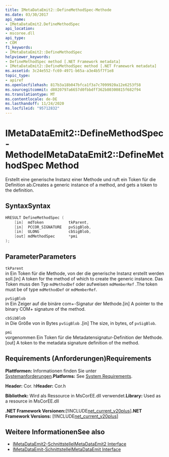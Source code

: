 ```yaml
---
title: IMetaDataEmit2::DefineMethodSpec-Methode
ms.date: 03/30/2017
api_name:
- IMetaDataEmit2.DefineMethodSpec
api_location:
- mscoree.dll
api_type:
- COM
f1_keywords:
- IMetaDataEmit2::DefineMethodSpec
helpviewer_keywords:
- DefineMethodSpec method [.NET Framework metadata]
- IMetaDataEmit2::DefineMethodSpec method [.NET Framework metadata]
ms.assetid: 3c24e552-fc69-4971-b65a-a3e4b5f7f1e8
topic_type:
- apiref
ms.openlocfilehash: 817b3a18b047bfca1f3a7c7099920a12e6253f58
ms.sourcegitcommit: d8020797a6657d0fbbdff362b80300815f682f94
ms.translationtype: MT
ms.contentlocale: de-DE
ms.lasthandoff: 11/24/2020
ms.locfileid: "95712832"
---
```

# <a name="imetadataemit2definemethodspec-method"></a><span data-ttu-id="9662a-102">IMetaDataEmit2::DefineMethodSpec-Methode</span><span class="sxs-lookup"><span data-stu-id="9662a-102">IMetaDataEmit2::DefineMethodSpec Method</span></span>

<span data-ttu-id="9662a-103">Erstellt eine generische Instanz einer Methode und ruft ein Token für die Definition ab.</span><span class="sxs-lookup"><span data-stu-id="9662a-103">Creates a generic instance of a method, and gets a token to the definition.</span></span>  
  
## <a name="syntax"></a><span data-ttu-id="9662a-104">Syntax</span><span class="sxs-lookup"><span data-stu-id="9662a-104">Syntax</span></span>  
  
```cpp  
HRESULT DefineMethodSpec (  
    [in]  mdToken           tkParent,
    [in]  PCCOR_SIGNATURE   pvSigBlob,
    [in]  ULONG             cbSigBlob,
    [out] mdMethodSpec      *pmi  
);  
```  
  
## <a name="parameters"></a><span data-ttu-id="9662a-105">Parameter</span><span class="sxs-lookup"><span data-stu-id="9662a-105">Parameters</span></span>  

 `tkParent`  
 <span data-ttu-id="9662a-106">in Ein Token für die Methode, von der die generische Instanz erstellt werden soll.</span><span class="sxs-lookup"><span data-stu-id="9662a-106">[in] A token for the method of which to create the generic instance.</span></span> <span data-ttu-id="9662a-107">Das Token muss den Typ `mdMethodDef` oder aufweisen `mdMemberRef` .</span><span class="sxs-lookup"><span data-stu-id="9662a-107">The token must be of type `mdMethodDef` or `mdMemberRef`.</span></span>  
  
 `pvSigBlob`  
 <span data-ttu-id="9662a-108">in Ein Zeiger auf die binäre com+-Signatur der Methode.</span><span class="sxs-lookup"><span data-stu-id="9662a-108">[in] A pointer to the binary COM+ signature of the method.</span></span>  
  
 `cbSibBlob`  
 <span data-ttu-id="9662a-109">in Die Größe von in Bytes `pvSigBlob` .</span><span class="sxs-lookup"><span data-stu-id="9662a-109">[in] The size, in bytes, of `pvSigBlob`.</span></span>  
  
 `pmi`  
 <span data-ttu-id="9662a-110">vorgenommen Ein Token für die Metadatensignatur-Definition der Methode.</span><span class="sxs-lookup"><span data-stu-id="9662a-110">[out] A token to the metadata signature definition of the method.</span></span>  
  
## <a name="requirements"></a><span data-ttu-id="9662a-111">Requirements (Anforderungen)</span><span class="sxs-lookup"><span data-stu-id="9662a-111">Requirements</span></span>  

 <span data-ttu-id="9662a-112">**Plattformen:** Informationen finden Sie unter [Systemanforderungen](../../get-started/system-requirements.md).</span><span class="sxs-lookup"><span data-stu-id="9662a-112">**Platforms:** See [System Requirements](../../get-started/system-requirements.md).</span></span>  
  
 <span data-ttu-id="9662a-113">**Header:** Cor. h</span><span class="sxs-lookup"><span data-stu-id="9662a-113">**Header:** Cor.h</span></span>  
  
 <span data-ttu-id="9662a-114">**Bibliothek:** Wird als Ressource in MsCorEE.dll verwendet.</span><span class="sxs-lookup"><span data-stu-id="9662a-114">**Library:** Used as a resource in MsCorEE.dll</span></span>  
  
 <span data-ttu-id="9662a-115">**.NET Framework Versionen:**[!INCLUDE[net_current_v20plus](../../../../includes/net-current-v20plus-md.md)]</span><span class="sxs-lookup"><span data-stu-id="9662a-115">**.NET Framework Versions:** [!INCLUDE[net_current_v20plus](../../../../includes/net-current-v20plus-md.md)]</span></span>  
  
## <a name="see-also"></a><span data-ttu-id="9662a-116">Weitere Informationen</span><span class="sxs-lookup"><span data-stu-id="9662a-116">See also</span></span>

- [<span data-ttu-id="9662a-117">IMetaDataEmit2-Schnittstelle</span><span class="sxs-lookup"><span data-stu-id="9662a-117">IMetaDataEmit2 Interface</span></span>](imetadataemit2-interface.md)
- [<span data-ttu-id="9662a-118">IMetaDataEmit-Schnittstelle</span><span class="sxs-lookup"><span data-stu-id="9662a-118">IMetaDataEmit Interface</span></span>](imetadataemit-interface.md)
